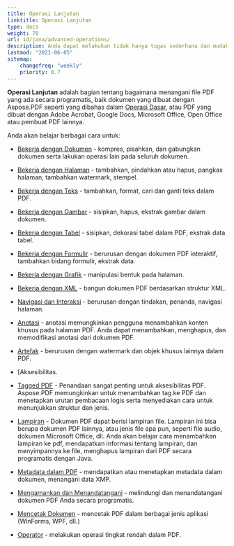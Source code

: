 ```yaml
---
title: Operasi Lanjutan
linktitle: Operasi Lanjutan
type: docs
weight: 70
url: id/java/advanced-operations/
description: Anda dapat melakukan tidak hanya tugas sederhana dan mudah tetapi juga mengatasi tujuan yang lebih kompleks dengan Aspose. PDF untuk Java.
lastmod: "2021-06-05"
sitemap:
    changefreq: "weekly"
    priority: 0.7
---
```


**Operasi Lanjutan** adalah bagian tentang bagaimana menangani file PDF yang ada secara programatis, baik dokumen yang dibuat dengan Aspose.PDF seperti yang dibahas dalam [Operasi Dasar](/pdf/java/basic-operations), atau PDF yang dibuat dengan Adobe Acrobat, Google Docs, Microsoft Office, Open Office atau pembuat PDF lainnya.

Anda akan belajar berbagai cara untuk:

- [Bekerja dengan Dokumen](/pdf/java/working-with-documents/) - kompres, pisahkan, dan gabungkan dokumen serta lakukan operasi lain pada seluruh dokumen.
- [Bekerja dengan Halaman](/pdf/java/working-with-pages/) - tambahkan, pindahkan atau hapus, pangkas halaman, tambahkan watermark, stempel.

- [Bekerja dengan Teks](/pdf/java/working-with-text/) - tambahkan, format, cari dan ganti teks dalam PDF.
- [Bekerja dengan Gambar](/pdf/java/working-with-images/) - sisipkan, hapus, ekstrak gambar dalam dokumen.
- [Bekerja dengan Tabel](/pdf/java/working-with-tables/) - sisipkan, dekorasi tabel dalam PDF, ekstrak data tabel.
- [Bekerja dengan Formulir](/pdf/java/working-with-forms/) - berurusan dengan dokumen PDF interaktif, tambahkan bidang formulir, ekstrak data.
- [Bekerja dengan Grafik](/pdf/java/graphs/) - manipulasi bentuk pada halaman.
- [Bekerja dengan XML](/pdf/java/working-with-xml) - bangun dokumen PDF berdasarkan struktur XML.
- [Navigasi dan Interaksi](/pdf/java/navigation-and-interaction/) - berurusan dengan tindakan, penanda, navigasi halaman.
- [Anotasi](/pdf/java/annotations/) - anotasi memungkinkan pengguna menambahkan konten khusus pada halaman PDF. Anda dapat menambahkan, menghapus, dan memodifikasi anotasi dari dokumen PDF.
- [Artefak](/pdf/java/artifacts/) - berurusan dengan watermark dan objek khusus lainnya dalam PDF.
- [Aksesibilitas.
 - [Tagged PDF](/pdf/java/accessibility-tagged-pdf/) - Penandaan sangat penting untuk aksesibilitas PDF. Aspose.PDF memungkinkan untuk menambahkan tag ke PDF dan menetapkan urutan pembacaan logis serta menyediakan cara untuk menunjukkan struktur dan jenis.
- [Lampiran](/pdf/java/attachments/) - Dokumen PDF dapat berisi lampiran file. Lampiran ini bisa berupa dokumen PDF lainnya, atau jenis file apa pun, seperti file audio, dokumen Microsoft Office, dll. Anda akan belajar cara menambahkan lampiran ke pdf, mendapatkan informasi tentang lampiran, dan menyimpannya ke file, menghapus lampiran dari PDF secara programatis dengan Java.
- [Metadata dalam PDF](/pdf/java/pdf-file-metadata/) - mendapatkan atau menetapkan metadata dalam dokumen, menangani data XMP.
- [Mengamankan dan Menandatangani](/pdf/java/securing-and-signing/) - melindungi dan menandatangani dokumen PDF Anda secara programatis.
- [Mencetak Dokumen](/pdf/java/print-pdf-file/) - mencetak PDF dalam berbagai jenis aplikasi (WinForms, WPF, dll.)
- [Operator](/pdf/java/operators/) - melakukan operasi tingkat rendah dalam PDF.